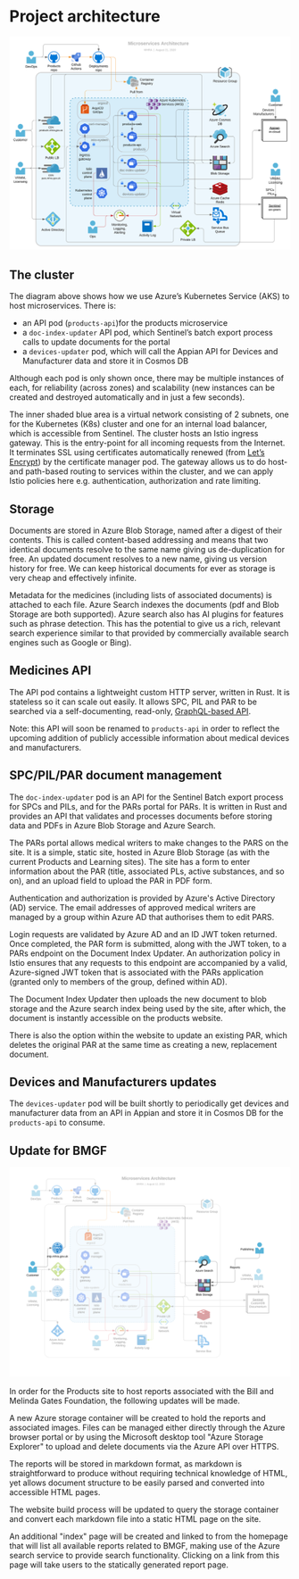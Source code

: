 # Project architecture

![](./architecture.svg)

## The cluster

The diagram above shows how we use Azure’s Kubernetes Service (AKS) to host microservices. There is:

- an API pod (`products-api`)for the products microservice
- a `doc-index-updater` API pod, which Sentinel’s batch export process calls to update documents for the portal
- a `devices-updater` pod, which will call the Appian API for Devices and Manufacturer data and store it in Cosmos DB

Although each pod is only shown once, there may be multiple instances of each, for reliability (across zones) and scalability (new instances can be created and destroyed automatically and in just a few seconds).

The inner shaded blue area is a virtual network consisting of 2 subnets, one for the Kubernetes (K8s) cluster and one for an internal load balancer, which is accessible from Sentinel. The cluster hosts an Istio ingress gateway. This is the entry-point for all incoming requests from the Internet. It terminates SSL using certificates automatically renewed (from [Let’s Encrypt](https://letsencrypt.org/)) by the certificate manager pod. The gateway allows us to do host- and path-based routing to services within the cluster, and we can apply Istio policies here e.g. authentication, authorization and rate limiting.

## Storage

Documents are stored in Azure Blob Storage, named after a digest of their contents. This is called content-based addressing and means that two identical documents resolve to the same name giving us de-duplication for free. An updated document resolves to a new name, giving us version history for free. We can keep historical documents for ever as storage is very cheap and effectively infinite.

Metadata for the medicines (including lists of associated documents) is attached to each file. Azure Search indexes the documents (pdf and Blob Storage are both supported). Azure search also has AI plugins for features such as phrase detection. This has the potential to give us a rich, relevant search experience similar to that provided by commercially available search engines such as Google or Bing).

## Medicines API

The API pod contains a lightweight custom HTTP server, written in Rust. It is stateless so it can scale out easily. It allows SPC, PIL and PAR to be searched via a self-documenting, read-only, [GraphQL-based API](https://medicines.api.mhra.gov.uk/graphiql).

Note: this API will soon be renamed to `products-api` in order to reflect the upcoming addition of publicly accessible information about medical devices and manufacturers.

## SPC/PIL/PAR document management

The `doc-index-updater` pod is an API for the Sentinel Batch export process for SPCs and PILs, and for the PARs portal for PARs. It is written in Rust and provides an API that validates and processes documents before storing data and PDFs in Azure Blob Storage and Azure Search.

The PARs portal allows medical writers to make changes to the PARS on the site. It is a simple, static site, hosted in Azure Blob Storage (as with the current Products and Learning sites). The site has a form to enter information about the PAR (title, associated PLs, active substances, and so on), and an upload field to upload the PAR in PDF form.

Authentication and authorization is provided by Azure's Active Directory (AD) service. The email addresses of approved medical writers are managed by a group within Azure AD that authorises them to edit PARS.

Login requests are validated by Azure AD and an ID JWT token returned. Once completed, the PAR form is submitted, along with the JWT token, to a PARs endpoint on the Document Index Updater. An authorization policy in Istio ensures that any requests to this endpoint are accompanied by a valid, Azure-signed JWT token that is associated with the PARs application (granted only to members of the group, defined within AD).

The Document Index Updater then uploads the new document to blob storage and the Azure search index being used by the site, after which, the document is instantly accessible on the products website.

There is also the option within the website to update an existing PAR, which deletes the original PAR at the same time as creating a new, replacement document.

## Devices and Manufacturers updates

The `devices-updater` pod will be built shortly to periodically get devices and manufacturer data from an API in Appian and store it in Cosmos DB for the `products-api` to consume.

## Update for BMGF

![](./architecture_bmgf.svg)

In order for the Products site to host reports associated with the Bill and Melinda Gates Foundation, the following updates will be made.

A new Azure storage container will be created to hold the reports and associated images. Files can be managed either directly through the Azure browser portal or by using the Microsoft desktop tool "Azure Storage Explorer" to upload and delete documents via the Azure API over HTTPS.

The reports will be stored in markdown format, as markdown is straightforward to produce without requiring technical knowledge of HTML, yet allows document structure to be easily parsed and converted into accessible HTML pages.

The website build process will be updated to query the storage container and convert each markdown file into a static HTML page on the site.

An additional "index" page will be created and linked to from the homepage that will list all available reports related to BMGF, making use of the Azure search service to provide search functionality. Clicking on a link from this page will take users to the statically generated report page.

